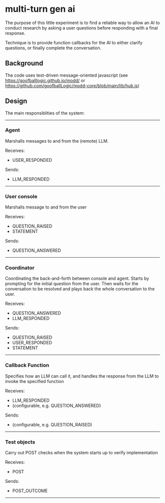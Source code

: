 # multi-turn gen ai

The purpose of this little experiment is to find a reliable way to allow an AI to conduct research by asking a user questions before responding with a final response.

Technique is to provide function callbacks for the AI to either clarify questions, or finally complete the conversation.

## Background

The code uses test-driven message-oriented javascript (see https://goofballlogic.github.io/modd/ or https://github.com/goofballLogic/modd-core/blob/main/lib/hub.js)

## Design

The main responsiblities of the system:

---

### Agent
Marshalls messages to and from the (remote) LLM.

Receives:
- USER_RESPONDED

Sends:
- LLM_RESPONDED

---

### User console
Marshalls message to and from the user

Receives:
- QUESTION_RAISED
- STATEMENT

Sends:
- QUESTION_ANSWERED

---

### Coordinator
Coordinating the back-and-forth between console and agent. Starts by prompting for the initial question from the user. Then waits for the conversation to be resolved and plays back the whole conversation to the user.

Receives:
- QUESTION_ANSWERED
- LLM_RESPONDED

Sends:
- QUESTION_RAISED
- USER_RESPONDED
- STATEMENT

---

### Callback Function
Specifies how an LLM can call it, and handles the response from the LLM to invoke the specified function

Receives:
 - LLM_RESPONDED
 - (configurable, e.g. QUESTION_ANSWERED)

Sends:
 - (configurable, e.g. QUESTION_RAISED)


---

### Test objects
Carry out POST checks when the system starts up to verify implementation

Receives:
 - POST

Sends:
 - POST_OUTCOME

---